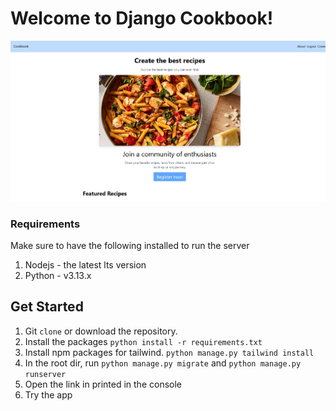 # Welcome to Django Cookbook!
![Cover](cover.png)
### Requirements
Make sure to have the following installed to run the server
1. Nodejs - the latest lts version
2. Python - v3.13.x


## Get Started
1. Git `clone` or download the repository.
2. Install the packages `python install -r requirements.txt`
3. Install npm packages for tailwind. `python manage.py tailwind install`
4. In the root dir, run `python manage.py migrate` and `python manage.py runserver`
5. Open the link in printed in the console
6. Try the app
